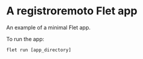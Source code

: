 # A registroremoto Flet app

An example of a minimal Flet app.

To run the app:

```
flet run [app_directory]
```